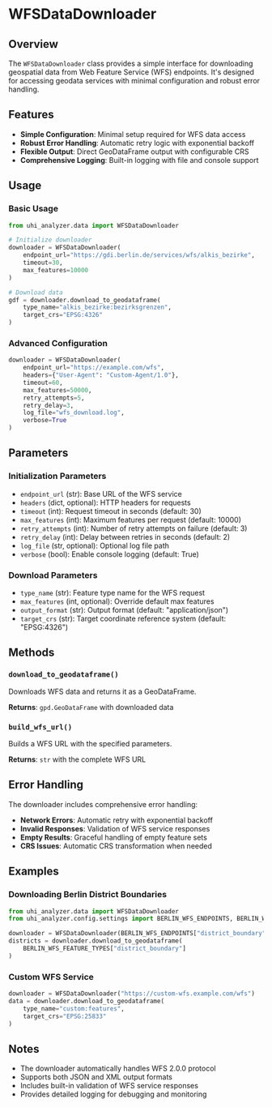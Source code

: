 # WFSDataDownloader

## Overview
The `WFSDataDownloader` class provides a simple interface for downloading geospatial data from Web Feature Service (WFS) endpoints. It's designed for accessing geodata services with minimal configuration and robust error handling.

## Features
- **Simple Configuration**: Minimal setup required for WFS data access
- **Robust Error Handling**: Automatic retry logic with exponential backoff
- **Flexible Output**: Direct GeoDataFrame output with configurable CRS
- **Comprehensive Logging**: Built-in logging with file and console support

## Usage

### Basic Usage
```python
from uhi_analyzer.data import WFSDataDownloader

# Initialize downloader
downloader = WFSDataDownloader(
    endpoint_url="https://gdi.berlin.de/services/wfs/alkis_bezirke",
    timeout=30,
    max_features=10000
)

# Download data
gdf = downloader.download_to_geodataframe(
    type_name="alkis_bezirke:bezirksgrenzen",
    target_crs="EPSG:4326"
)
```

### Advanced Configuration
```python
downloader = WFSDataDownloader(
    endpoint_url="https://example.com/wfs",
    headers={"User-Agent": "Custom-Agent/1.0"},
    timeout=60,
    max_features=50000,
    retry_attempts=5,
    retry_delay=3,
    log_file="wfs_download.log",
    verbose=True
)
```

## Parameters

### Initialization Parameters
- `endpoint_url` (str): Base URL of the WFS service
- `headers` (dict, optional): HTTP headers for requests
- `timeout` (int): Request timeout in seconds (default: 30)
- `max_features` (int): Maximum features per request (default: 10000)
- `retry_attempts` (int): Number of retry attempts on failure (default: 3)
- `retry_delay` (int): Delay between retries in seconds (default: 2)
- `log_file` (str, optional): Optional log file path
- `verbose` (bool): Enable console logging (default: True)

### Download Parameters
- `type_name` (str): Feature type name for the WFS request
- `max_features` (int, optional): Override default max features
- `output_format` (str): Output format (default: "application/json")
- `target_crs` (str): Target coordinate reference system (default: "EPSG:4326")

## Methods

### `download_to_geodataframe()`
Downloads WFS data and returns it as a GeoDataFrame.

**Returns**: `gpd.GeoDataFrame` with downloaded data

### `build_wfs_url()`
Builds a WFS URL with the specified parameters.

**Returns**: `str` with the complete WFS URL

## Error Handling
The downloader includes comprehensive error handling:
- **Network Errors**: Automatic retry with exponential backoff
- **Invalid Responses**: Validation of WFS service responses
- **Empty Results**: Graceful handling of empty feature sets
- **CRS Issues**: Automatic CRS transformation when needed

## Examples

### Downloading Berlin District Boundaries
```python
from uhi_analyzer.data import WFSDataDownloader
from uhi_analyzer.config.settings import BERLIN_WFS_ENDPOINTS, BERLIN_WFS_FEATURE_TYPES

downloader = WFSDataDownloader(BERLIN_WFS_ENDPOINTS["district_boundary"])
districts = downloader.download_to_geodataframe(
    BERLIN_WFS_FEATURE_TYPES["district_boundary"]
)
```

### Custom WFS Service
```python
downloader = WFSDataDownloader("https://custom-wfs.example.com/wfs")
data = downloader.download_to_geodataframe(
    type_name="custom:features",
    target_crs="EPSG:25833"
)
```

## Notes
- The downloader automatically handles WFS 2.0.0 protocol
- Supports both JSON and XML output formats
- Includes built-in validation of WFS service responses
- Provides detailed logging for debugging and monitoring 